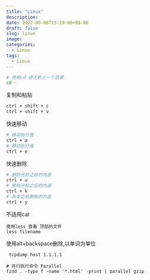 ```yaml
---
title: "Linux"
description: 
date: 2022-09-08T15:19:00+08:00
draft: false
slug: linux
image:
categories:
  - Linux
tags:
  - Linux
---
```


```bash
# 使用cd 进入到上一个目录
cd -
```

复制和粘贴

```bash
ctrl + shift + c
ctrl + shift + v 
```



快速移动

```bash
# 移动到行首
ctrl + a
# 移动到行尾
ctrl + e
```

快速删除

```bash
# 删除光标之前的内容
ctrl + u 
# 删除光标之后的内容
ctrl + k
# 恢复之前删除的内容
ctrl + y
```

不适用cat

```
使用less 查看 顶部的文件
less filename
```

使用alt+backspace删除,以单词为单位

```
 tcpdump host 1.1.1.1
```

```
# 并行执行命令 Parallel
find . -type f -name '*.html' -print | parallel gzip
```


